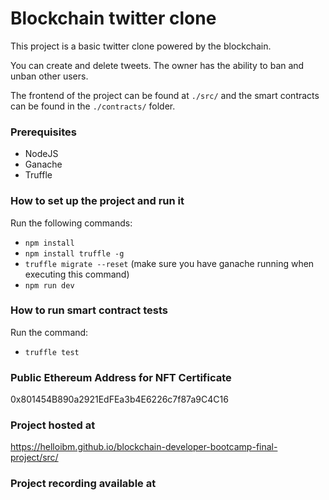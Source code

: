 # Blockchain twitter clone
This project is a basic twitter clone powered by the blockchain. 

You can create and delete tweets. The owner has the ability to ban and unban other users.

The frontend of the project can be found at `./src/` and the smart contracts can be found in the `./contracts/` folder.

### Prerequisites
* NodeJS
* Ganache 
* Truffle

### How to set up the project and run it
Run the following commands:
* `npm install`
* `npm install truffle -g`
* `truffle migrate --reset` (make sure you have ganache running when executing this command)
* `npm run dev`

### How to run smart contract tests
Run the command: 
* `truffle test`

### Public Ethereum Address for NFT Certificate
0x801454B890a2921EdFEa3b4E6226c7f87a9C4C16

### Project hosted at
https://helloibm.github.io/blockchain-developer-bootcamp-final-project/src/

### Project recording available at



